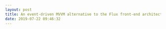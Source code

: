 ```yaml
---
layout: post
title: An event-driven MVVM alternative to the Flux front-end architecture 
date: 2019-07-22 09:46:32
---
```



